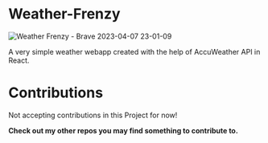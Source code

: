 # Weather-Frenzy
![Weather Frenzy - Brave 2023-04-07 23-01-09](https://user-images.githubusercontent.com/69980616/230653801-454cb0d1-7e56-4c23-8b12-386e9ed0d2f1.gif)

A very simple weather webapp created with the help of AccuWeather API in React.

# Contributions
Not accepting contributions in this Project for now!

**Check out my other repos you may find something to contribute to.**
